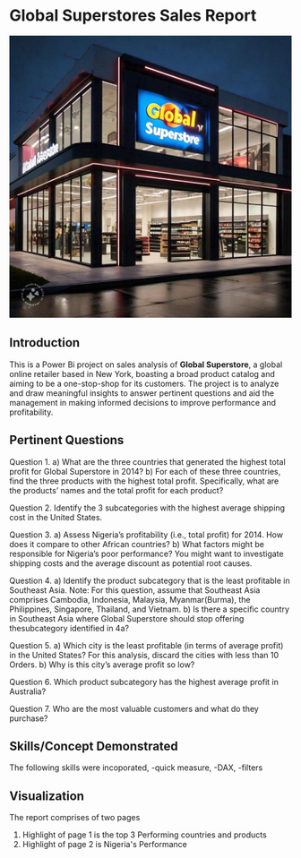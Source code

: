 # Global Superstores Sales Report

![](https://github.com/Enengbede/Global-Superstores-Sales-Report/blob/main/Global%20Superstore%20image.jpg)

## Introduction
This is a Power Bi project on sales analysis of **Global Superstore**, a global online retailer based in New York, boasting a broad product catalog and aiming to be a one-stop-shop for its customers. The project is to analyze and draw meaningful insights to answer pertinent questions and aid the management in making informed decisions to improve performance and profitability.

## Pertinent Questions
Question 1.
a) What are the three countries that generated the highest total profit for Global Superstore in 2014?
b) For each of these three countries, find the three products with the highest total profit. Specifically, what are the products’ names and the total profit for each product?

Question 2.
Identify the 3 subcategories with the highest average shipping cost in the United States.

Question 3.
a) Assess Nigeria’s profitability (i.e., total profit) for 2014. How does it compare to other African countries?
b) What factors might be responsible for Nigeria’s poor performance? You might want to investigate shipping costs and the average discount as potential root causes.

Question 4.
a) Identify the product subcategory that is the least profitable in Southeast Asia. Note: For this question, assume that Southeast Asia comprises Cambodia, Indonesia, Malaysia, Myanmar(Burma), the Philippines, Singapore, Thailand, and Vietnam.
b) Is there a specific country in Southeast Asia where Global Superstore should stop offering thesubcategory identified in 4a?

Question 5.
a) Which city is the least profitable (in terms of average profit) in the United States? For this analysis, discard the cities with less than 10 Orders. b) Why is this city’s average profit so low?

Question 6.
Which product subcategory has the highest average profit in Australia?

Question 7.
Who are the most valuable customers and what do they purchase?

## Skills/Concept Demonstrated
The following skills were incoporated, 
-quick measure, 
-DAX, 
-filters

## Visualization
The report comprises of two pages
1. Highlight of page 1 is the top 3 Performing countries and products
2. Highlight of page 2 is Nigeria's Performance

![]()
   

